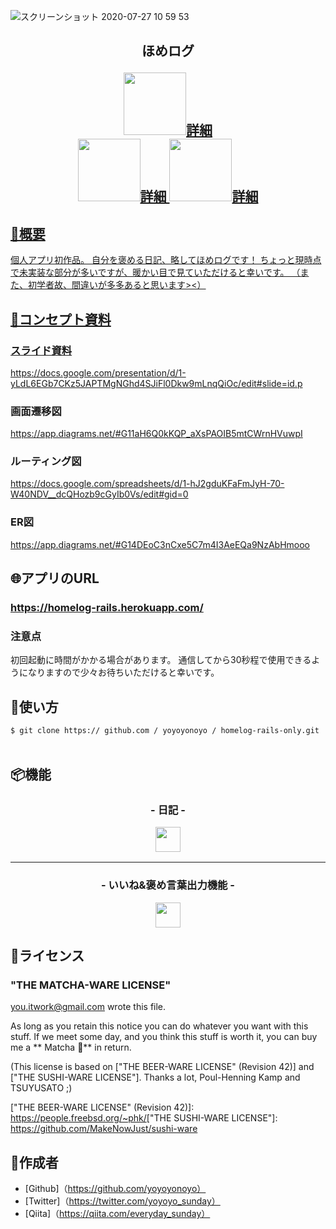 ![スクリーンショット 2020-07-27 10 59 53](https://user-images.githubusercontent.com/65913824/88498182-6d8f3a00-cffd-11ea-9778-337c89503ef5.png)

<h2 align = "center">ほめログ</ h2>

<p align = "center">
  <a href="https://www.ruby-lang.org/ja/"> <img src = "src=https://user-images.githubusercontent.com/65913824/88496679-ecce3f00-cff8-11ea-9255-e9329756ad8e.png" width=" 100px; " />詳細<br>
<a> </a>
  <a href="https://rubyonrails.org/"> <img src = "https://user-images.githubusercontent.com/65913824/88496678-eb9d1200-cff8-11ea-89f5-665b8a754233.png" width =" 100px; " />詳細
<a> </a>
  <a href="https://jp.heroku.com/"> <img src = "https://user-images.githubusercontent.com/65913824/88497260-cf9a7000-cffa-11ea-8eea-17f192ebcc1f.png" width=" 100px; " />詳細
</ P>
<br>

## 🌳概要
個人アプリ初作品。
自分を褒める日記、略してほめログです！
ちょっと現時点で未実装な部分が多いですが、暖かい目で見ていただけると幸いです。
（また、初学者故、間違いが多多あると思います><）

## 📕コンセプト資料

### スライド資料
https://docs.google.com/presentation/d/1-yLdL6EGb7CKz5JAPTMgNGhd4SJiFl0Dkw9mLnqQiOc/edit#slide=id.p

### 画面遷移図
https://app.diagrams.net/#G11aH6Q0kKQP_aXsPAOIB5mtCWrnHVuwpI

### ルーティング図
https://docs.google.com/spreadsheets/d/1-hJ2gduKFaFmJyH-70-W40NDV__dcQHozb9cGyIb0Vs/edit#gid=0

### ER図
https://app.diagrams.net/#G14DEoC3nCxe5C7m4I3AeEQa9NzAbHmooo

## 🌐アプリのURL

### **https://homelog-rails.herokuapp.com/**
### **注意点**
初回起動に時間がかかる場合があります。
通信してから30秒程で使用できるようになりますので少々お待ちいただけると幸いです。

## 💬使い方

`$ git clone https:// github.com / yoyoyonoyo / homelog-rails-only.git` <br> <br>

## 📦機能

<h3 align = "center">- 日記 -</ h3>

<p align = "center">
  <img src = "https://user-images.githubusercontent.com/65913824/88497792-59970880-cffc-11ea-9b07-eb0bcbac7686.png" width = 40％>
</ P>

---

<h3 align = "center">- いいね&褒め言葉出力機能 -</ h3>

<p align = "center">
  <img src = "https://user-images.githubusercontent.com/65913824/88497797-5d2a8f80-cffc-11ea-99ff-dd92a724d6c1.png" width = 40％>
</ P>

## 🎫ライセンス

### "THE MATCHA-WARE LICENSE"

<you.itwork@gmail.com> wrote this file.

As long as you retain this notice you can do whatever you want
with this stuff. If we meet some day, and you think this stuff
is worth it, you can buy me a ** Matcha 🍵** in return.

(This license is based on ["THE BEER-WARE LICENSE" (Revision 42)]
 and ["THE SUSHI-WARE LICENSE"].
 Thanks a lot, Poul-Henning Kamp and TSUYUSATO ;)

​["THE BEER-WARE LICENSE" (Revision 42)]: https://people.freebsd.org/~phk/
​["THE SUSHI-WARE LICENSE"]: https://github.com/MakeNowJust/sushi-ware

## 👀作成者

- [Github]（https://github.com/yoyoyonoyo）
- [Twitter]（https://twitter.com/yoyoyo_sunday）
- [Qiita]（https://qiita.com/everyday_sunday）
